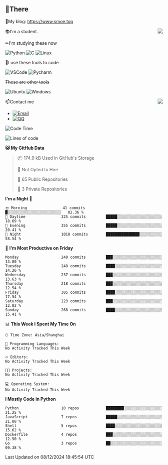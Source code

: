 
## 👏There

📰My blog: https://www.smoe.top

<img align="right" src="https://github-readme-stats.vercel.app/api/top-langs/?username=AkashiCoin"/>


📚I'm a student.

✏I'm studying these now

![Python](https://img.shields.io/badge/-Python-blue?style=flat-square&logo=Python&logoColor=fff)
![C](https://img.shields.io/badge/-C-585858?style=flat-square&logo=C&logoColor=fff)
![Linux](https://img.shields.io/badge/-Linux-black?style=flat-square&logo=Linux&logoColor=fff)

🔨I use these tools to code

![VSCode](https://img.shields.io/badge/-VSCode-blue?style=flat-square&logo=visualstudiocode&logoColor=fff)
![Pycharm](https://img.shields.io/badge/-Pycharm-green?style=flat-square&logo=pycharm&logoColor=fff)

 ~~These are other tools~~

![Ubuntu](https://img.shields.io/badge/-Ubuntu-orange?style=flat-square&logo=Ubuntu&logoColor=fff)
![Windows](https://img.shields.io/badge/-Windows-blue?style=flat-square&logo=Windows&logoColor=fff)

<img align="right" src="https://github-readme-stats.vercel.app/api?username=AkashiCoin" />


📫Contact me

* [![Email](https://img.shields.io/badge/Email-l1040186796@gmail.com-1?style=social&logoColor=fff)](mailto:l1040186796@gmail.com)
* [![QQ](https://img.shields.io/badge/QQ-1040186796-1?style=social&logoColor=fff)](tencent://AddContact/?fromId=45&fromSubId=1&subcmd=all&uin=1040186796&website=www.oicqzone.com)

<!--START_SECTION:waka-->
![Code Time](http://img.shields.io/badge/Code%20Time-1%2C368%20hrs%2056%20mins-blue)

![Lines of code](https://img.shields.io/badge/From%20Hello%20World%20I%27ve%20Written-339.6%20thousand%20lines%20of%20code-blue)

**🐱 My GitHub Data** 

> 📦 174.9 kB Used in GitHub's Storage 
 > 
> 🚫 Not Opted to Hire
 > 
> 📜 65 Public Repositories 
 > 
> 🔑 3 Private Repositories 
 > 
**I'm a Night 🦉** 

```text
🌞 Morning                41 commits          █░░░░░░░░░░░░░░░░░░░░░░░░   02.36 % 
🌆 Daytime                325 commits         █████░░░░░░░░░░░░░░░░░░░░   18.69 % 
🌃 Evening                355 commits         █████░░░░░░░░░░░░░░░░░░░░   20.41 % 
🌙 Night                  1018 commits        ███████████████░░░░░░░░░░   58.54 % 
```
📅 **I'm Most Productive on Friday** 

```text
Monday                   240 commits         ███░░░░░░░░░░░░░░░░░░░░░░   13.80 % 
Tuesday                  248 commits         ████░░░░░░░░░░░░░░░░░░░░░   14.26 % 
Wednesday                237 commits         ███░░░░░░░░░░░░░░░░░░░░░░   13.63 % 
Thursday                 218 commits         ███░░░░░░░░░░░░░░░░░░░░░░   12.54 % 
Friday                   305 commits         ████░░░░░░░░░░░░░░░░░░░░░   17.54 % 
Saturday                 223 commits         ███░░░░░░░░░░░░░░░░░░░░░░   12.82 % 
Sunday                   268 commits         ████░░░░░░░░░░░░░░░░░░░░░   15.41 % 
```


📊 **This Week I Spent My Time On** 

```text
🕑︎ Time Zone: Asia/Shanghai

💬 Programming Languages: 
No Activity Tracked This Week

🔥 Editors: 
No Activity Tracked This Week

🐱‍💻 Projects: 
No Activity Tracked This Week

💻 Operating System: 
No Activity Tracked This Week
```

**I Mostly Code in Python** 

```text
Python                   10 repos            ████████░░░░░░░░░░░░░░░░░   31.25 % 
JavaScript               7 repos             █████░░░░░░░░░░░░░░░░░░░░   21.88 % 
Shell                    5 repos             ████░░░░░░░░░░░░░░░░░░░░░   15.62 % 
Dockerfile               4 repos             ███░░░░░░░░░░░░░░░░░░░░░░   12.50 % 
Go                       3 repos             ██░░░░░░░░░░░░░░░░░░░░░░░   09.38 % 
```




 Last Updated on 08/12/2024 18:45:54 UTC
<!--END_SECTION:waka-->
